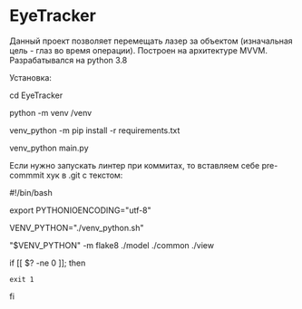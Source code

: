 # EyeTracker
Данный проект позволяет перемещать лазер за объектом (изначальная цель - глаз во время операции). Построен на архитектуре MVVM.
Разрабатывался на python 3.8

Установка:

cd EyeTracker

python -m venv /venv

venv_python -m pip install -r requirements.txt

venv_python main.py

Если нужно запускать линтер при коммитах, то вставляем себе pre-commmit хук в .git с текстом:

#!/bin/bash

export PYTHONIOENCODING="utf-8"

VENV_PYTHON="./venv_python.sh"

"$VENV_PYTHON" -m flake8 ./model ./common ./view

if [[ $? -ne 0 ]]; then

	exit 1

fi 
